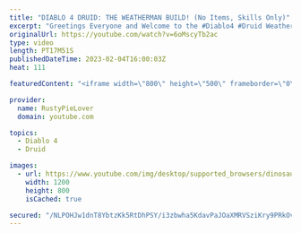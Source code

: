 ```yaml
---
title: "DIABLO 4 DRUID: THE WEATHERMAN BUILD! (No Items, Skills Only)"
excerpt: "Greetings Everyone and Welcome to the #Diablo4 #Druid Weatherman Build, where we dive into the skills needed to create the ..."
originalUrl: https://youtube.com/watch?v=6oMscyTb2ac
type: video
length: PT17M51S
publishedDateTime: 2023-02-04T16:00:03Z
heat: 111

featuredContent: "<iframe width=\"800\" height=\"500\" frameborder=\"0\" src=\"https://www.youtube.com/embed/6oMscyTb2ac\" allow=\"accelerometer; autoplay; encrypted-media; gyroscope; picture-in-picture\" allowfullscreen></iframe>"

provider:
  name: RustyPieLover
  domain: youtube.com

topics:
  - Diablo 4
  - Druid

images:
  - url: https://www.youtube.com/img/desktop/supported_browsers/dinosaur.png
    width: 1200
    height: 800
    isCached: true

secured: "/NLPOHJw1dnT8YbtzKk5RtDhPSY/i3zbwha5KdavPaJOaXMRVSziKry9PRkOvGc4k7xdE1uZixLPZiJV8aU3SgToDkDY+yhNyIEvo9PUBRar8UHWn7Q48pux7NTL2w8+XMLbpCyUqZlzP0TaT4TFRFnwV6dW3ELAlimEXyQ+tmyaneIMIrXqfozQIj0Nghy0dnFedBigijsCRefeNpIHhOJD3464G03iY43bsl4lVJkCfZziUvxt8l/wTr8CpP+HIrMJNYua0cK9rdaHPc/so9Mx8xzQ1rCzTVrrgEZ0ty8KBHO9ThvDU0gzeOwtkO2E9SL4qY/xxLKeOryICMGhu94Oy2PPKrZpd1sBxfPhHeNSThY+8lchHmaMDulCLnrKyDsjBFnHW7w6Y7cLnKd50wHxN38jr1P/JKXUq9ltLWI=;EOttk1z7pJ6U7euKpuIxLw=="
---
```


